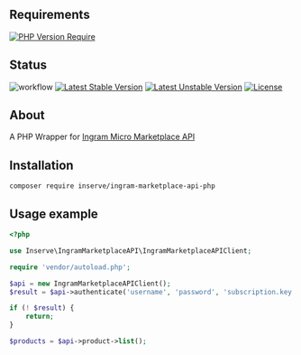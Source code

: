 ## Requirements
[![PHP Version Require](https://poser.pugx.org/inserve/ingram-marketplace-api-php/require/php)](https://packagist.org/packages/inserve/ingram-marketplace-api-php)

## Status

![workflow](https://github.com/inserveit/ingram-marketplace-api-php/actions/workflows/build-actions.yml/badge.svg)
[![Latest Stable Version](https://poser.pugx.org/inserve/ingram-marketplace-api-php/v)](https://packagist.org/packages/inserve/ingram-marketplace-api-php)
[![Latest Unstable Version](https://poser.pugx.org/inserve/ingram-marketplace-api-php/v/unstable)](https://packagist.org/packages/inserve/ingram-marketplace-api-php)
[![License](https://poser.pugx.org/inserve/ingram-marketplace-api-php/license)](https://packagist.org/packages/inserve/ingram-marketplace-api-php)

## About
A PHP Wrapper for [Ingram Micro Marketplace API](https://apidocs.cloud.im/1.15/spec/)

## Installation
`composer require inserve/ingram-marketplace-api-php`

## Usage example


```php
<?php

use Inserve\IngramMarketplaceAPI\IngramMarketplaceAPIClient;

require 'vendor/autoload.php';

$api = new IngramMarketplaceAPIClient();
$result = $api->authenticate('username', 'password', 'subscription.key', 'nl');

if (! $result) {
    return;
}

$products = $api->product->list();

```

